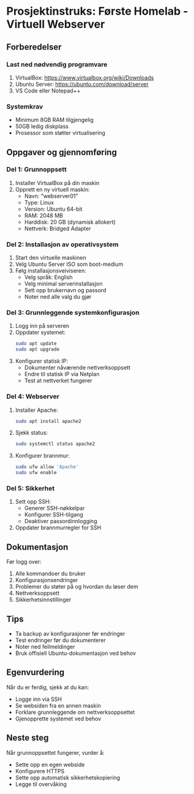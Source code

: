 # Prosjektinstruks: Første Homelab - Virtuell Webserver

## Forberedelser

### Last ned nødvendig programvare
1. VirtualBox: https://www.virtualbox.org/wiki/Downloads
2. Ubuntu Server: https://ubuntu.com/download/server
3. VS Code eller Notepad++

### Systemkrav
- Minimum 8GB RAM tilgjengelig
- 50GB ledig diskplass
- Prosessor som støtter virtualisering

## Oppgaver og gjennomføring

### Del 1: Grunnoppsett
1. Installer VirtualBox på din maskin
2. Opprett en ny virtuell maskin:
   - Navn: "webserver01"
   - Type: Linux
   - Version: Ubuntu 64-bit
   - RAM: 2048 MB
   - Harddisk: 20 GB (dynamisk allokert)
   - Nettverk: Bridged Adapter

### Del 2: Installasjon av operativsystem
1. Start den virtuelle maskinen
2. Velg Ubuntu Server ISO som boot-medium
3. Følg installasjonsveiviseren:
   - Velg språk: English
   - Velg minimal serverinstallasjon
   - Sett opp brukernavn og passord
   - Noter ned alle valg du gjør

### Del 3: Grunnleggende systemkonfigurasjon
1. Logg inn på serveren
2. Oppdater systemet:
   ```bash
   sudo apt update
   sudo apt upgrade
   ```
3. Konfigurer statisk IP:
   - Dokumenter nåværende nettverksoppsett
   - Endre til statisk IP via Netplan
   - Test at nettverket fungerer

### Del 4: Webserver
1. Installer Apache:
   ```bash
   sudo apt install apache2
   ```
2. Sjekk status:
   ```bash
   sudo systemctl status apache2
   ```
3. Konfigurer brannmur:
   ```bash
   sudo ufw allow 'Apache'
   sudo ufw enable
   ```

### Del 5: Sikkerhet
1. Sett opp SSH:
   - Generer SSH-nøkkelpar
   - Konfigurer SSH-tilgang
   - Deaktiver passordinnlogging
2. Oppdater brannmurregler for SSH

## Dokumentasjon

Før logg over:
1. Alle kommandoer du bruker
2. Konfigurasjonsendringer
3. Problemer du støter på og hvordan du løser dem
4. Nettverksoppsett
5. Sikkerhetsinnstillinger

## Tips
- Ta backup av konfigurasjoner før endringer
- Test endringer før du dokumenterer
- Noter ned feilmeldinger
- Bruk offisiell Ubuntu-dokumentasjon ved behov

## Egenvurdering
Når du er ferdig, sjekk at du kan:
- Logge inn via SSH
- Se websiden fra en annen maskin
- Forklare grunnleggende om nettverksoppsettet
- Gjenopprette systemet ved behov

## Neste steg
Når grunnoppsettet fungerer, vurder å:
- Sette opp en egen webside
- Konfigurere HTTPS
- Sette opp automatisk sikkerhetskopiering
- Legge til overvåking